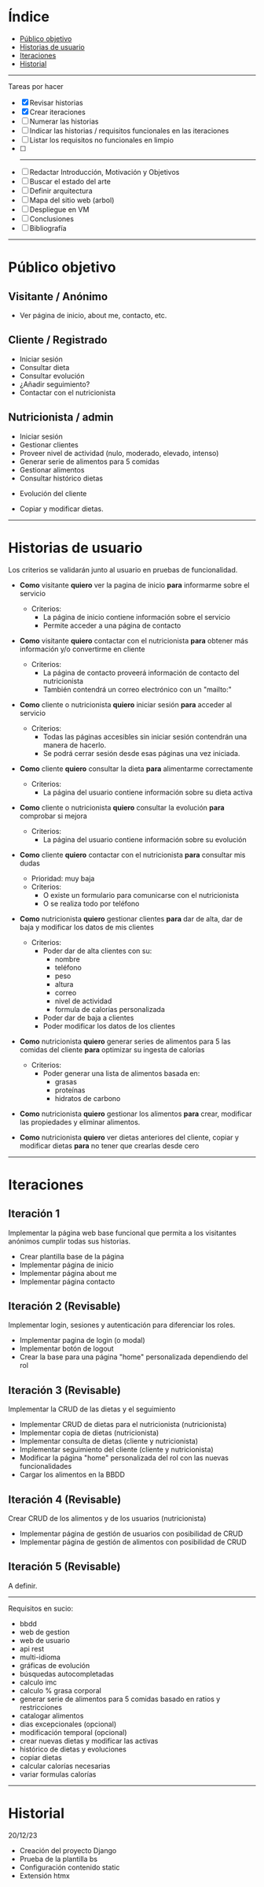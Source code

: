 # Índice

- [Público objetivo](#Público-objetivo)
- [Historias de usuario](#Historias-de-usuario)
- [Iteraciones](#Iteraciones)
- [Historial](#Historial)
---

Tareas por hacer

- [x] Revisar historias
- [x] Crear iteraciones
- [ ] Numerar las historias
- [ ] Indicar las historias / requisitos funcionales en las iteraciones
- [ ] Listar los requisitos no funcionales en limpio
- [ ] ---
- [ ] Redactar Introducción, Motivación y Objetivos
- [ ] Buscar el estado del arte
- [ ] Definir arquitectura
- [ ] Mapa del sitio web (arbol)
- [ ] Despliegue en VM
- [ ] Conclusiones
- [ ] Bibliografía

---

# Público objetivo

## Visitante / Anónimo

- Ver página de inicio, about me, contacto, etc.


## Cliente / Registrado

- Iniciar sesión
- Consultar dieta
- Consultar evolución
- ¿Añadir seguimiento?
- Contactar con el nutricionista

## Nutricionista / admin

- Iniciar sesión
- Gestionar clientes 
- Proveer nivel de actividad (nulo, moderado, elevado, intenso)
- Generar serie de alimentos para 5 comidas
- Gestionar alimentos
- Consultar histórico dietas
* Evolución del cliente
- Copiar y modificar dietas.

---

# Historias de usuario

Los criterios se validarán junto al usuario en pruebas de funcionalidad.

- **Como** visitante **quiero** ver la pagina de inicio **para** informarme sobre el servicio
	- Criterios:
		- La página de inicio contiene información sobre el servicio
		- Permite acceder a una página de contacto

- **Como** visitante **quiero** contactar con el nutricionista **para** obtener más información y/o convertirme en cliente
	- Criterios:
		- La página de contacto proveerá información de contacto del nutricionista
		- También contendrá un correo electrónico con un "mailto:"

- **Como** cliente o nutricionista **quiero** iniciar sesión **para** acceder al servicio
	- Criterios:
		- Todas las páginas accesibles sin iniciar sesión contendrán una manera de hacerlo.
		- Se podrá cerrar sesión desde esas páginas una vez iniciada.

- **Como** cliente **quiero** consultar la dieta **para** alimentarme correctamente
	- Criterios:
		- La página del usuario contiene información sobre su dieta activa

- **Como** cliente o nutricionista **quiero** consultar la evolución **para** comprobar si mejora
	- Criterios:
		- La página del usuario contiene información sobre su evolución

- **Como** cliente **quiero** contactar con el nutricionista **para** consultar mis dudas
	- Prioridad: muy baja
	- Criterios:
		- O existe un formulario para comunicarse con el nutricionista
		- O se realiza todo por teléfono

- **Como** nutricionista **quiero** gestionar clientes **para** dar de alta, dar de baja y modificar los datos de mis clientes 
	- Criterios:
		- Poder dar de alta clientes con su:
			- nombre
			- teléfono
			- peso
			- altura
			- correo
			- nivel de actividad
			- formula de calorías personalizada
		- Poder dar de baja a clientes
		- Poder modificar los datos de los clientes

- **Como** nutricionista **quiero** generar series de alimentos para 5 las comidas del cliente **para** optimizar su ingesta de calorías
	- Criterios:
		- Poder generar una lista de alimentos basada en:
			- grasas
			- proteínas 
			- hidratos de carbono

- **Como** nutricionista **quiero** gestionar los alimentos **para** crear, modificar las propiedades y eliminar alimentos.

- **Como** nutricionista **quiero** ver dietas anteriores del cliente, copiar y modificar dietas **para** no tener que crearlas desde cero

---

# Iteraciones

## Iteración 1

Implementar la página web base funcional que permita a los visitantes anónimos cumplir todas sus historias.

- Crear plantilla base de la página
- Implementar página de inicio
- Implementar página about me
- Implementar página contacto

## Iteración 2 (Revisable) 

Implementar login, sesiones y autenticación para diferenciar los roles.

- Implementar pagina de login (o modal)
- Implementar botón de logout
- Crear la base para una página "home" personalizada dependiendo del rol

## Iteración 3 (Revisable) 

Implementar la CRUD de las dietas y el seguimiento

- Implementar CRUD de dietas para el nutricionista (nutricionista)
- Implementar copia de dietas (nutricionista)
- Implementar consulta de dietas (cliente y nutricionista)
- Implementar seguimiento del cliente (cliente y nutricionista)
- Modificar la página "home" personalizada del rol con las nuevas funcionalidades
- Cargar los alimentos en la BBDD

## Iteración 4 (Revisable) 

Crear CRUD de los alimentos y de los usuarios (nutricionista)

- Implementar página de gestión de usuarios con posibilidad de CRUD
- Implementar página de gestión de alimentos con posibilidad de CRUD

## Iteración 5 (Revisable) 

A definir.

---

Requisitos en sucio:

- bbdd
- web de gestion
- web de usuario
- api rest
- multi-idioma
- gráficas de evolución
- búsquedas autocompletadas
- calculo imc
- calculo % grasa corporal
- generar serie de alimentos para 5 comidas basado en ratios y restricciones
- catalogar alimentos
- dias excepcionales (opcional)
- modificación temporal (opcional)
- crear nuevas dietas y modificar las activas
- histórico de dietas y evoluciones
- copiar dietas
- calcular calorías necesarias
- variar formulas calorías

---

# Historial

20/12/23

- Creación del proyecto Django
- Prueba de la plantilla bs
- Configuración contenido static
- Extensión htmx
